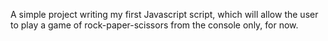 A simple project writing my first Javascript script, which will allow the user to play a game of rock-paper-scissors from the console only, for now.